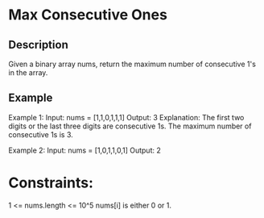 # Max Consecutive Ones
## Description

Given a binary array nums, return the maximum number of consecutive 1's in the array.

## Example
Example 1:
Input: nums = [1,1,0,1,1,1]
Output: 3
Explanation: The first two digits or the last three digits are consecutive 1s. The maximum number of consecutive 1s is 3.

Example 2:
Input: nums = [1,0,1,1,0,1]
Output: 2
 
# Constraints:
1 <= nums.length <= 10^5
nums[i] is either 0 or 1.